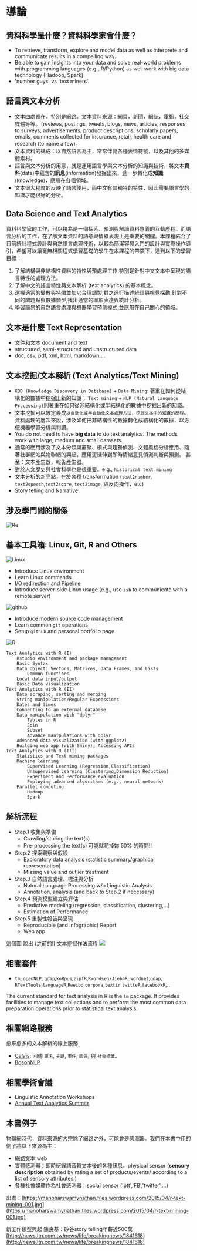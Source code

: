 # 導論

## 資料科學是什麼？資料科學家會什麼？

* To retrieve, transform, explore and model data as well as interprete and communicate results in a compelling way. 
* Be able to gain insights into your data and solve real-world problems with programming languages \(e.g., R/Python\) as well work with big data technology \(Hadoop, Spark\). 
* 'number guys' vs 'text miners'.

## 語言與文本分析

* 文本四處都在，特別是網路。文本資料來源：網頁，新聞，網誌，電郵，社交媒體等等。（reviews, postings, tweets, blogs, news, articles, responses to surveys, advertisements, product descriptions, scholarly papers, emails, comments collected for insurance, retail, health care and research \(to name a few\)。
* 文本資料的構成：以自然語言為主，常常伴隨各種表情符號，以及其他的多媒體素材。
* 語言與文本分析的用意，就是運用語言學與文本分析的知識與技術，將文本**資料**\(data\)中蘊含的**訊息**\(information\)發掘出來，進一步轉化成**知識**\(knowledge\)，應用在各個領域。
* 文本很大程度的反映了語言使用，而中文有其獨特的特性，因此需要語言學的知識才能很好的分析。

## Data Science and Text Analytics

資料科學家的工作，可以視為是一個探索、預測與解讀資料意義的互動歷程。而語言分析的工作，在了解文本資料的語意與情緒表現上是重要的關鍵。本課程結合了目前統計程式設計與自然語言處理技術，以較為簡潔容易入門的設計與實際操作導引，希望可以讓毫無相關程式學習基礎的學生在本課程的帶領下，達到以下的學習目標：

1. 了解結構與非結構性資料的特性與預處理工作,特別是針對中文文本中呈現的語言特性的處理方法。
2. 了解中文的語言特性與文本解析 \(text analytics\) 的基本概念。
3. 選擇適當的變數與特徵並加以合理調製,對之進行描述統計與視覺探勘,針對不同的問題點與數據類型,找出適當的圖形表達與統計分析。
4. 學習簡易的自然語言處理與機器學習預測模式,並應用在自己關心的領域。

## 文本是什麼 Text Representation

* 文件和文本 document and text
* structured, semi-structured and unstructured data
* doc, csv, pdf, xml, html, markdown....

## 文本挖掘/文本解析 \(Text Analytics/Text Mining\)

* `KDD (Knowledge Discovery in Database)` + `Data Mining`: 著重在如何從結構化的數據中挖掘出新的知識； `Text mining` + `NLP (Natural Language Processing)`則著重在如何從非結構化或半結構化的數據中挖掘出新的知識。
* 文本挖掘可以被定義成`以自動化或半自動化文本處理方法，挖掘文本中的知識的歷程`。資料處理的層次來說，涉及如何把非結構性的數據轉化成結構化的數據，以方便機器學習分析與判讀。
* You do not need to have **big data** to do text analytics. The methods work with large, medium and small datasets.
* 通常的應用涉及了文本分類與叢聚、模式與趨勢偵測、文體風格分析應用、隨著社群網站與物聯網的興起，應用更延伸到即時情緒意見偵測判斷與預測。 甚至：文本產生器，報告產生器。
* 對於人文歷史與社會科學也是很重要。e.g., `historical text mining`
* 文本分析的新亮點，在於各種 transformation \(`text2number`, `text2speech`,`text2score`, `text2image`, 與反向操作，etc\)
* Story telling and Narrative

## 涉及學門間的關係

![Re](../.gitbook/assets/lads.png)

## 基本工具箱: Linux, Git, R and Others

![Linux](../.gitbook/assets/linux.jpg)

* Introduce Linux environment
* Learn Linux commands
* I/O redirection and Pipeline
* Introduce server-side Linux usage \(e.g., use `ssh` to communicate with a remote server\)

![github](../.gitbook/assets/github.jpg)

* Introduce modern source code management
* Learn common `git` operations
* Setup `github` and personal portfolio page

![R](../.gitbook/assets/r.jpg)

```text
Text Analytics with R (I)
    Rstudio environment and package management
    Basic Syntax
    Data object: Vectors, Matrices, Data Frames, and Lists
        Common functions
    Local data input/output
    Basic Data visualization
Text Analytics with R (II)
    Data scraping, sorting and merging
    String manipulation/Regular Expressions
    Dates and times
    Connecting to an external database
    Data manipulation with "dplyr"
        Tables in R
        Join
        Subset
        Advance manipulations with dplyr
    Advanced data visualization (with ggplot2)
    Building web app (with Shiny); Accessing APIs
Text Analytics with R (III)
    Statistics and Text mining packages
    Machine learning 
        Supervised Learning (Regression,Classification)
        Unsupervised Learning (Clustering,Dimension Reduction)
        Experiment and Performance evaluation
        Employing advanced algorithms (e.g., neural network)
    Parallel computing
        Hadoop
        Spark
```

## 解析流程

* Step.1 收集與準備
  * Crawling/storing the text\(s\)  
  * Pre-processing the text\(s\) 可能就花掉妳 50% 的時間!!
* Step.2 探索觀察與假設 
  * Exploratory data analysis \(statistic summary/graphical representation\)
  * Missing value and outlier treatment
* Step.3 自然語言處理、標注與分析
  * Natural Language Processing w/o Linguistic Analysis
  * Annotation, analysis \(and back to Step.2 if necessary\) 
* Step.4 預測模型建立與評估
  * Predictive modeling \(regression, classification, clustering,...\)
  * Estimation of Performance
* Step.5 重製性報告與呈現 
  * Reproducible \(and infographic\) Report
  * Web app

這個圖  說出 \(之前的!\) 文本挖掘作法流程 ![](../.gitbook/assets/tm101.jpg)

## 相關套件

* `tm`, `openNLP`, `qdap`,`koRpus`,`zipfR`,`Rwordseg/JiebaR`, `wordnet`,`qdap`, `RTextTools`,`languageR`,`Rweibo`,`corpora`,`textir` `twitteR`,`facebookR`,..

The current standard for text analysis in R is the `tm` package. It provides facilities to manage text collections and to perform the most common data preparation operations prior to statistical text analysis.

## 相關網路服務

愈來愈多的文本解析的線上服務

* [Calais](http://www.opencalais.com): 回傳 `專名`, `主題`, `事件`, `關係`, 與 `社會標籤`。
* [BosonNLP](introductionmd.md)

## 相關學術會議

* Linguistic Annotation Workshops
* [Annual Text Analytics Summits](http://www.textanalyticsnews.com) 

## 本書例子

物聯網時代，資料來源的大宗除了網路之外，可能會是感測器。我們在本書中用的例子將以下來源為主：

* 網路文本 web
* 實體感測器：即時紀錄語音轉文本後的各種訊息。physical sensor \(**sensory description** obtained by rating a set of products/events/ according to a list of sensory attributes.\)
* 各種社會媒體作為社會感測器：social sensor \('ptt','FB','twitter',...\) 

 出處：[https://manoharswamynathan.files.wordpress.com/2015/04/r-text-mining-001.jpg](https://manoharswamynathan.files.wordpress.com/2015/04/r-text-mining-001.jpg)

 新工作類型興起 陳良基：矽谷story telling年薪近500萬 [http://news.ltn.com.tw/news/life/breakingnews/1841618](http://news.ltn.com.tw/news/life/breakingnews/1841618)

